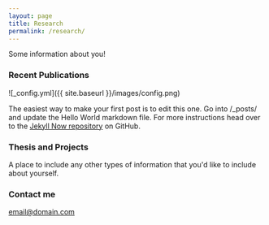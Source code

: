 ```yaml
---
layout: page
title: Research
permalink: /research/
---
```


Some information about you!

### Recent Publications

![_config.yml]({{ site.baseurl }}/images/config.png)

The easiest way to make your first post is to edit this one. Go into /_posts/ and update the Hello World markdown file. For more instructions head over to the [Jekyll Now repository](https://github.com/barryclark/jekyll-now) on GitHub.

### Thesis and Projects

A place to include any other types of information that you'd like to include about yourself.

### Contact me

[email@domain.com](mailto:email@domain.com)